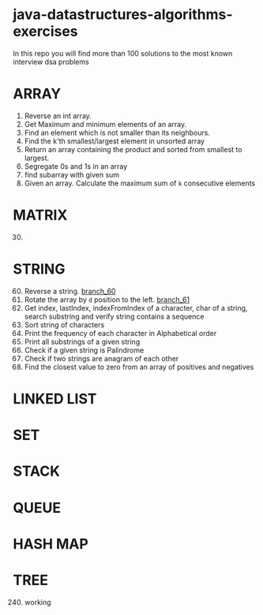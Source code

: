 # java-datastructures-algorithms-exercises
In this repo you will find more than 100 solutions to the most known interview dsa problems


# ARRAY
1. Reverse an int array.
2. Get Maximum and minimum elements of an array.
3. Find an element which is not smaller than its neighbours.
4. Find the k'th smallest/largest element in unsorted array
5. Return an array containing the product and sorted from smallest to largest.
6. Segregate 0s and 1s in an array
7. find subarray with given sum
8. Given an array. Calculate the maximum sum of `k` consecutive elements

# MATRIX
30.


# STRING
60. Reverse a string. [branch_60](https://github.com/CarlitosDroid/java-datastructures-algorithms-exercises/tree/exercise_60)
61. Rotate the array by `d` position to the left. [branch_61](https://github.com/CarlitosDroid/java-datastructures-algorithms-exercises/tree/exercise_61)
62. Get index, lastIndex, indexFromIndex of a character, char of a string, search substring and verify string contains a sequence
63. Sort string of characters
64. Print the frequency of each character in Alphabetical order
65. Print all substrings of a given string
66. Check if a given string is Palindrome
67. Check if two strings are anagram of each other
68. Find the closest value to zero from an array of positives and negatives

# LINKED LIST

# SET

# STACK

# QUEUE

# HASH MAP

# TREE
240. working

